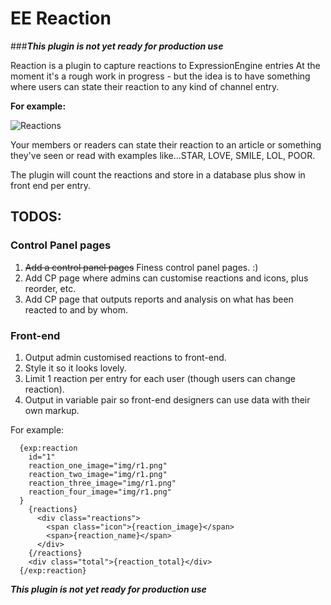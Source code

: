 EE Reaction
===========

###***This plugin is not yet ready for production use***

Reaction is a plugin to capture reactions to ExpressionEngine entries
At the moment it's a rough work in progress - but the idea is to have something where users can state their reaction to any kind of channel entry.

**For example:**

![Reactions](https://s3-eu-west-1.amazonaws.com/mwimages/github/popsugar-reactions.png)

  Your members or readers can state their reaction to an article or something they've seen or read with examples like...STAR, LOVE, SMILE, LOL, POOR.

The plugin will count the reactions and store in a database plus show in front end per entry.

## TODOS:

### Control Panel pages
1. ~~Add a control panel pages~~ Finess control panel pages. :)
2. Add CP page where admins can customise reactions and icons, plus reorder, etc.
3. Add CP page that outputs reports and analysis on what has been reacted to and by whom.

### Front-end
1. Output admin customised reactions to front-end.
2. Style it so it looks lovely.
3. Limit 1 reaction per entry for each user (though users can change reaction).
4. Output in variable pair so front-end designers can use data with their own markup.

For example:
```
  {exp:reaction
    id="1"
    reaction_one_image="img/r1.png"
    reaction_two_image="img/r1.png"
    reaction_three_image="img/r1.png"
    reaction_four_image="img/r1.png"
  }
    {reactions}
      <div class="reactions">
        <span class="icon">{reaction_image}</span>
        <span>{reaction_name}</span>
      </div>
    {/reactions}
    <div class="total">{reaction_total}</div>
  {/exp:reaction}
```

***This plugin is not yet ready for production use***
